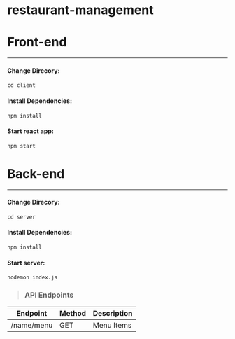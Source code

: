 # restaurant-management

# Front-end

---
#### Change Direcory:
```
cd client
```
#### Install Dependencies:
```
npm install
```

#### Start react app:
```
npm start
```


# Back-end

---
#### Change Direcory:
```
cd server
```
#### Install Dependencies:
```
npm install
```

#### Start server:
```
nodemon index.js
```



> ### **API Endpoints**

| Endpoint    | Method      | Description               |
| ----------- | ----------- | ------------------------- |
| /name/menu           | GET         | Menu Items    |






